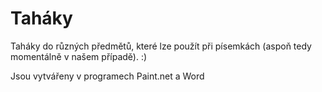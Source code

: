 # Taháky

Taháky do různých předmětů, které lze použít při písemkách (aspoň tedy momentálně v našem případě). :)

Jsou vytvářeny v programech Paint.net a Word
